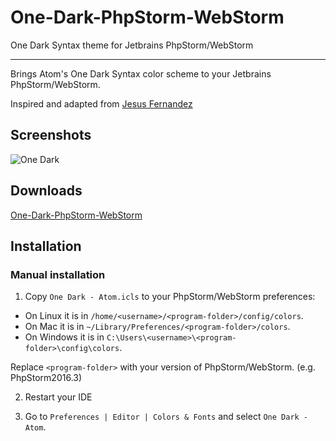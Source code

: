 One-Dark-PhpStorm-WebStorm
====================
One Dark Syntax theme for Jetbrains PhpStorm/WebStorm

***

Brings Atom's One Dark Syntax color scheme to your Jetbrains PhpStorm/WebStorm.

Inspired and adapted from [Jesus Fernandez](https://raw.githubusercontent.com/jesusOmar/)

Screenshots
---------
![One Dark](https://github.com/ranuss/one-dark-phpstorm-webstorm/blob/master/Screenshot.png)

Downloads
---------
[One-Dark-PhpStorm-WebStorm](https://github.com/ranuss/one-dark-phpstorm-webstorm/blob/master/One%20Dark%20-%20Atom.icls)

Installation
------------

### Manual installation

1.  Copy `One Dark - Atom.icls` to your PhpStorm/WebStorm preferences:
  - On Linux it is in  `/home/<username>/<program-folder>/config/colors`.
  - On Mac it is in `~/Library/Preferences/<program-folder>/colors`.
  - On Windows it is in `C:\Users\<username>\<program-folder>\config\colors`.

  Replace `<program-folder>` with your version of PhpStorm/WebStorm. (e.g. PhpStorm2016.3)

2. Restart your IDE

3. Go to `Preferences | Editor | Colors & Fonts` and select `One Dark - Atom`.
